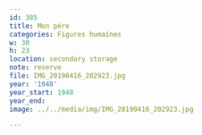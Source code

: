 ```yaml
---
id: 385
title: Mon pére
categories: Figures humaines
w: 30
h: 23
location: secondary storage
note: reserve
file: IMG_20190416_202923.jpg
year: '1948'
year_start: 1948
year_end:
image: ../../media/img/IMG_20190416_202923.jpg

---
```

